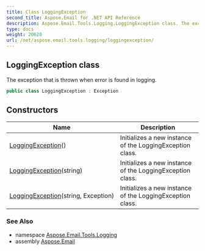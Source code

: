 ```yaml
---
title: Class LoggingException
second_title: Aspose.Email for .NET API Reference
description: Aspose.Email.Tools.Logging.LoggingException class. The exception that is thrown when error is found in logging
type: docs
weight: 20620
url: /net/aspose.email.tools.logging/loggingexception/
---
```

## LoggingException class

The exception that is thrown when error is found in logging.

```csharp
public class LoggingException : Exception
```

## Constructors

| Name | Description |
| --- | --- |
| [LoggingException](loggingexception/#constructor)() | Initializes a new instance of the LoggingException class. |
| [LoggingException](loggingexception/#constructor_1)(string) | Initializes a new instance of the LoggingException class. |
| [LoggingException](loggingexception/#constructor_2)(string, Exception) | Initializes a new instance of the LoggingException class. |

### See Also

* namespace [Aspose.Email.Tools.Logging](../../aspose.email.tools.logging/)
* assembly [Aspose.Email](../../)


